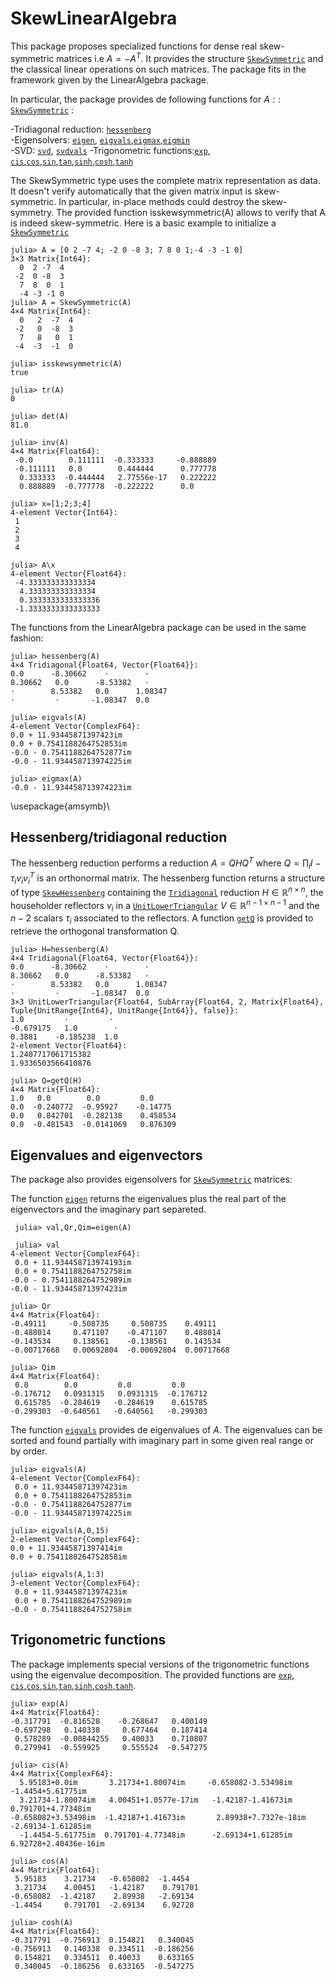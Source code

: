 # SkewLinearAlgebra

This package proposes specialized functions for dense real skew-symmetric matrices i.e $A=-A^T$.
It provides the structure [`SkewSymmetric`](@ref) and the classical linear operations on such 
matrices. The package fits in the framework given by the LinearAlgebra package.

In particular, the package provides de following functions for $A::$ [`SkewSymmetric`](@ref) :

-Tridiagonal reduction: [`hessenberg`](@ref)\
-Eigensolvers: [`eigen`](@ref), [`eigvals`](@ref),[`eigmax`](@ref),[`eigmin`](@ref)\
-SVD: [`svd`](@ref), [`svdvals`](@ref)
-Trigonometric functions:[`exp`](@ref), [`cis`](@ref),[`cos`](@ref),[`sin`](@ref),[`tan`](@ref),[`sinh`](@ref),[`cosh`](@ref),[`tanh`](@ref)

The SkewSymmetric type uses the complete matrix representation as data. It doesn't verify automatically that the given matrix input is skew-symmetric. In particular, in-place methods could destroy the skew-symmetry. The provided function isskewsymmetric(A) allows to verify that A is indeed skew-symmetric.
Here is a basic example to initialize a [`SkewSymmetric`](@ref)
```
julia> A = [0 2 -7 4; -2 0 -8 3; 7 8 0 1;-4 -3 -1 0]
3×3 Matrix{Int64}:
  0  2 -7  4
 -2  0 -8  3
  7  8  0  1
  -4 -3 -1 0
julia> A = SkewSymmetric(A)
4×4 Matrix{Int64}:
  0   2  -7  4
 -2   0  -8  3
  7   8   0  1
 -4  -3  -1  0
 
julia> isskewsymmetric(A)
true

julia> tr(A)
0

julia> det(A)
81.0

julia> inv(A)
4×4 Matrix{Float64}:
 -0.0        0.111111  -0.333333     -0.888889
 -0.111111   0.0        0.444444      0.777778
  0.333333  -0.444444   2.77556e-17   0.222222
  0.888889  -0.777778  -0.222222      0.0
  
julia> x=[1;2;3;4]
4-element Vector{Int64}:
 1
 2
 3
 4

julia> A\x
4-element Vector{Float64}:
 -4.333333333333334
  4.333333333333334
  0.3333333333333336
 -1.3333333333333333
  ```
  
  The functions from the LinearAlgebra package can be used in the same fashion:
  ```
julia> hessenberg(A)
4×4 Tridiagonal{Float64, Vector{Float64}}:
 0.0      -8.30662    ⋅        ⋅
 8.30662   0.0      -8.53382   ⋅
  ⋅        8.53382   0.0      1.08347
  ⋅         ⋅       -1.08347  0.0
  
 julia> eigvals(A)
4-element Vector{ComplexF64}:
  0.0 + 11.93445871397423im
  0.0 + 0.7541188264752853im
 -0.0 - 0.7541188264752877im
 -0.0 - 11.934458713974225im
 
 julia> eigmax(A)
-0.0 - 11.934458713974223im
  
  ```
  \usepackage{amsymb}\
 ## Hessenberg/tridiagonal reduction
The hessenberg reduction performs a reduction $A=QHQ^T$ where $Q=\prod_i I-\tau_i v_iv_i^T$ is an orthonormal matrix.
The hessenberg function returns a structure of type [`SkewHessenberg`](@ref) containing the [`Tridiagonal`](@ref) reduction $H\in \mathbb{R}^{n\times n}$, the householder reflectors $v_i$ in a  [`UnitLowerTriangular`](@ref) $V\in \mathbb{R}^{n-1\times n-1}$  and the $n-2$ scalars $\tau_i$ associated to the reflectors. A function [`getQ`](@ref) is provided to retrieve the orthogonal transformation Q. 

  ```
  julia> H=hessenberg(A)
4×4 Tridiagonal{Float64, Vector{Float64}}:
 0.0      -8.30662    ⋅        ⋅
 8.30662   0.0      -8.53382   ⋅
  ⋅        8.53382   0.0      1.08347
  ⋅         ⋅       -1.08347  0.0
3×3 UnitLowerTriangular{Float64, SubArray{Float64, 2, Matrix{Float64}, Tuple{UnitRange{Int64}, UnitRange{Int64}}, false}}:
  1.0         ⋅         ⋅ 
 -0.679175   1.0        ⋅
  0.3881    -0.185238  1.0
2-element Vector{Float64}:
 1.2407717061715382
 1.9336503566410876
 
 julia> Q=getQ(H)
4×4 Matrix{Float64}:
 1.0   0.0        0.0         0.0
 0.0  -0.240772  -0.95927    -0.14775
 0.0   0.842701  -0.282138    0.458534
 0.0  -0.481543  -0.0141069   0.876309
 
 ```
 ## Eigenvalues and eigenvectors
 
 The package also provides eigensolvers for  [`SkewSymmetric`](@ref) matrices:
 
  The function [`eigen`](@ref) returns the eigenvalues plus the real part of the eigenvectors and the imaginary part separeted.
 ```
  julia> val,Qr,Qim=eigen(A)
 
  julia> val
4-element Vector{ComplexF64}:
  0.0 + 11.934458713974193im
  0.0 + 0.7541188264752758im
 -0.0 - 0.7541188264752989im
 -0.0 - 11.93445871397423im

julia> Qr
4×4 Matrix{Float64}:
 -0.49111     -0.508735     0.508735    0.49111
 -0.488014     0.471107    -0.471107    0.488014
 -0.143534     0.138561    -0.138561    0.143534
 -0.00717668   0.00692804  -0.00692804  0.00717668

julia> Qim
4×4 Matrix{Float64}:
  0.0        0.0         0.0         0.0
 -0.176712   0.0931315   0.0931315  -0.176712
  0.615785  -0.284619   -0.284619    0.615785
 -0.299303  -0.640561   -0.640561   -0.299303
 
 ```
 The function [`eigvals`](@ref) provides de eigenvalues of $A$. The eigenvalues can be sorted and found partially with imaginary part in some given real range or by order.
 ```
 julia> eigvals(A)
4-element Vector{ComplexF64}:
  0.0 + 11.93445871397423im
  0.0 + 0.7541188264752853im
 -0.0 - 0.7541188264752877im
 -0.0 - 11.934458713974225im

julia> eigvals(A,0,15)
2-element Vector{ComplexF64}:
 0.0 + 11.93445871397414im
 0.0 + 0.7541188264752858im
 
julia> eigvals(A,1:3)
3-element Vector{ComplexF64}:
  0.0 + 11.93445871397423im
  0.0 + 0.7541188264752989im
 -0.0 - 0.7541188264752758im
 ```
 ## Trigonometric functions
 
 The package implements special versions of the trigonometric functions using the eigenvalue decomposition. The provided functions are [`exp`](@ref), [`cis`](@ref),[`cos`](@ref),[`sin`](@ref),[`tan`](@ref),[`sinh`](@ref),[`cosh`](@ref),[`tanh`](@ref).
 ```
 julia> exp(A)
4×4 Matrix{Float64}:
 -0.317791  -0.816528    -0.268647   0.400149
 -0.697298   0.140338     0.677464   0.187414
  0.578289  -0.00844255   0.40033    0.710807
  0.279941  -0.559925     0.555524  -0.547275
  
 julia> cis(A)
4×4 Matrix{ComplexF64}:
   5.95183+0.0im       3.21734+1.80074im     -0.658082-3.53498im      -1.4454+5.61775im
   3.21734-1.80074im   4.00451+1.0577e-17im   -1.42187-1.41673im     0.791701+4.77348im
 -0.658082+3.53498im  -1.42187+1.41673im       2.89938+7.7327e-18im  -2.69134-1.61285im
   -1.4454-5.61775im  0.791701-4.77348im      -2.69134+1.61285im      6.92728+2.40436e-16im

julia> cos(A)
4×4 Matrix{Float64}:
  5.95183    3.21734   -0.658082  -1.4454
  3.21734    4.00451   -1.42187    0.791701
 -0.658082  -1.42187    2.89938   -2.69134
 -1.4454     0.791701  -2.69134    6.92728

julia> cosh(A)
4×4 Matrix{Float64}:
 -0.317791  -0.756913  0.154821   0.340045
 -0.756913   0.140338  0.334511  -0.186256
  0.154821   0.334511  0.40033    0.633165
  0.340045  -0.186256  0.633165  -0.547275
 
 ```
 
  
  
  
